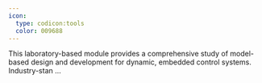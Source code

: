 ```yaml
---
icon:
  type: codicon:tools
  color: 009688
---
```


This laboratory-based module provides a comprehensive study of model-based design and development for dynamic, embedded control systems. Industry-stan ... 

